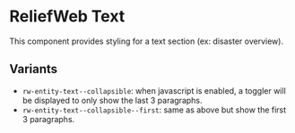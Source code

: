 ReliefWeb Text
==============

This component provides styling for a text section (ex: disaster overview).

## Variants

- `rw-entity-text--collapsible`: when javascript is enabled, a toggler will be displayed to only show the last 3 paragraphs.
- `rw-entity-text--collapsible--first`: same as above but show the first 3 paragraphs.
